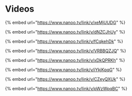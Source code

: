 # Videos

{% embed url="https://www.nanoo.tv/link/v/xeMjUUDG" %}

{% embed url="https://www.nanoo.tv/link/v/dNZCJhUy" %}

{% embed url="https://www.nanoo.tv/link/v/fCqkehDk" %}

{% embed url="https://www.nanoo.tv/link/v/VRBBQZJQ" %}

{% embed url="https://www.nanoo.tv/link/v/xDkQPRKh" %}

{% embed url="https://www.nanoo.tv/link/v/iYkjKpqG" %}

{% embed url="https://www.nanoo.tv/link/v/CZeyQXUk" %}

{% embed url="https://www.nanoo.tv/link/v/pWzWpqBC" %}
